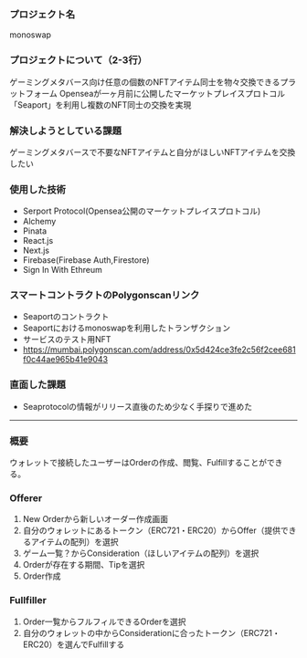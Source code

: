 ### プロジェクト名
monoswap
### プロジェクトについて（2-3行）
ゲーミングメタバース向け任意の個数のNFTアイテム同士を物々交換できるプラットフォーム
Openseaが一ヶ月前に公開したマーケットプレイスプロトコル「Seaport」を利用し複数のNFT同士の交換を実現
### 解決しようとしている課題
ゲーミングメタバースで不要なNFTアイテムと自分がほしいNFTアイテムを交換したい
### 使用した技術
- Serport Protocol(Opensea公開のマーケットプレイスプロトコル)
- Alchemy
- Pinata
- React.js
- Next.js
- Firebase(Firebase Auth,Firestore)
- Sign In With Ethreum

### スマートコントラクトのPolygonscanリンク
- Seaportのコントラクト
- Seaportにおけるmonoswapを利用したトランザクション
- サービスのテスト用NFT
- https://mumbai.polygonscan.com/address/0x5d424ce3fe2c56f2cee681f0c44ae965b41e9043
### 直面した課題
- Seaprotocolの情報がリリース直後のため少なく手探りで進めた
---

### 概要
ウォレットで接続したユーザーはOrderの作成、閲覧、Fulfillすることができる。

### Offerer
1. New Orderから新しいオーダー作成画面
2. 自分のウォレットにあるトークン（ERC721・ERC20）からOffer（提供できるアイテムの配列）を選択
3. ゲーム一覧？からConsideration（ほしいアイテムの配列）を選択
4. Orderが存在する期間、Tipを選択
5. Order作成

### Fullfiller
1. Order一覧からフルフィルできるOrderを選択
2. 自分のウォレットの中からConsiderationに合ったトークン（ERC721・ERC20）を選んでFulfillする
